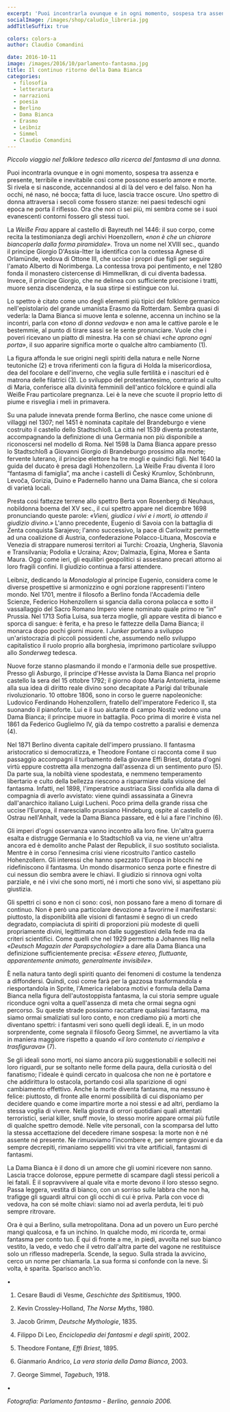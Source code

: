 ```yaml
---
excerpt: 'Puoi incontrarla ovunque e in ogni momento, sospesa tra assenza e presente, terribile e inevitabile così come possono esserlo amore e morte. Si rivela e si nasconde, accennandosi al di là del vero e del falso. Non ha occhi, né naso, né bocca; fatta di luce, lascia tracce oscure. Uno spettro di donna attraversa i secoli come fossero stanze: nei paesi tedeschi ogni epoca ne porta il riflesso. Ora che non ci sei più, mi sembra come se i suoi evanescenti contorni fossero gli stessi tuoi'
socialImage: /images/shop/caludio_libreria.jpg
addTitleSuffix: true

colors: colors-a
author: Claudio Comandini

date: 2016-10-11
image: /images/2016/10/parlamento-fantasma.jpg
title: Il continuo ritorno della Dama Bianca
categories:
  - filosofia
  - letteratura
  - narrazioni
  - poesia
  - Berlino
  - Dama Bianca
  - Erasmo
  - Leibniz
  - Simmel
  - Claudio Comandini
---
```


*Piccolo viaggio nel folklore tedesco alla ricerca del fantasma di una donna.*

Puoi incontrarla ovunque e in ogni momento, sospesa tra assenza e presente, terribile e inevitabile così come possono esserlo amore e morte. Si rivela e si nasconde, accennandosi al di là del vero e del falso. Non ha occhi, né naso, né bocca; fatta di luce, lascia tracce oscure. Uno spettro di donna attraversa i secoli come fossero stanze: nei paesi tedeschi ogni epoca ne porta il riflesso. Ora che non ci sei più, mi sembra come se i suoi evanescenti contorni fossero gli stessi tuoi.

La *Weiße Frau* appare al castello di Bayreuth nel 1446: il suo corpo, come recita la testimonianza degli archivi Hoenzollern, *«non è che un chiarore biancoperla dalla forma piramidale»*. Trova un nome nel XVIII sec., quando il principe Giorgio D'Assia-Itter la identifica con la contessa Agnese di Orlamünde, vedova di Ottone III, che uccise i propri due figli per seguire l'amato Alberto di Norimberga. La contessa trova poi pentimento, e nel 1280 fonda il monastero cistercense di Himmellkran, di cui diventa badessa. Invece, il principe Giorgio, che ne delinea con sufficiente precisione i tratti, muore senza discendenza, e la sua stirpe si estingue con lui.

Lo spettro è citato come uno degli elementi più tipici del folklore germanico nell'epistolario del grande umanista Erasmo da Rotterdam. Sembra quasi di vederla: la Dama Bianca si muove lenta e solenne, accenna un inchino se la incontri, parla con *«tono di donna vedova»* e non ama le cattive parole e le bestemmie, al punto di tirare sassi se le sente pronunciare. Vuole che i poveri ricevano un piatto di minestra. Ha con sé chiavi *«che aprono ogni porta»*, il suo apparire significa morte o qualche altro cambiamento (1).

La figura affonda le sue origini negli spiriti della natura e nelle Norne teutoniche (2) e trova riferimenti con la figura di Holda la misericordiosa, dea del focolare e dell'inverno, che veglia sulle fertilità e i nascituri ed è matrona delle filatrici (3). Lo sviluppo del protestantesimo, contrario al culto di Maria, conferisce alla divinità femminili dell'antico folcklore e quindi alla Weiße Frau particolare pregnanza. Lei è la neve che scuote il proprio letto di piume e risveglia i meli in primavera.

Su una palude innevata prende forma Berlino, che nasce come unione di villaggi nel 1307; nel 1451 è nominata capitale del Brandeburgo e viene costruito il castello dello Stadtschloß. La città nel 1539 diventa protestante, accompagnando la definizione di una Germania non più disponibile a riconoscersi nel modello di Roma. Nel 1598 la Dama Bianca appare presso lo Stadtschloß a Giovanni Giorgio di Brandeburgo prossimo alla morte; fervente luterano, il principe elettore ha tre mogli e quindici figli. Nel 1640 la guida del ducato è presa dagli Hohenzollern. La Weiße Frau diventa il loro “fantasma di famiglia”, ma anche i castelli di Český Krumlov, Schönbrunn, Levoča, Gorizia, Duino e Padernello hanno una Dama Bianca, che si colora di varietà locali.

Presta così fattezze terrene allo spettro Berta von Rosenberg di Neuhaus, nobildonna boema del XV sec., il cui spettro appare nel dicembre 1698 pronunciando queste parole: *«Vieni, giudica i vivi e i morti, io attendo il giudizio divino.»* L'anno precedente, Eugenio di Savoia con la battaglia di Zenta conquista Sarajevo; l'anno successivo, la pace di Carlowitz permette ad una coalizione di Austria, confederazione Polacco-Lituana, Moscovia e Venezia di strappare numerosi territori ai Turchi: Croazia, Ungheria, Slavonia e Transilvania; Podolia e Ucraina; Azov; Dalmazia, Egina, Morea e Santa Maura. Oggi come ieri, gli equilibri geopolitici si assestano precari attorno ai loro fragili confini. Il giudizio continua a farsi attendere.

Leibniz, dedicando la *Monadologia* al principe Eugenio, considera come le diverse prospettive si armonizzino e ogni porzione rappresenti l'intero mondo. Nel 1701, mentre il filosofo a Berlino fonda l'Accademia delle Scienze, Federico Hohenzollern si sgancia dalla corona polacca e sotto il vassallaggio del Sacro Romano Impero viene nominato quale primo re “in” Prussia. Nel 1713 Sofia Luisa, sua terza moglie, gli appare vestita di bianco e sporca di sangue: è ferita, e ha preso le fattezze della Dama Bianca; il monarca dopo pochi giorni muore. I *Junker* portano a sviluppo un'aristocrazia di piccoli possidenti che, assumendo nello sviluppo capitalistico il ruolo proprio alla borghesia, imprimono particolare sviluppo allo *Sonderweg* tedesca.

Nuove forze stanno plasmando il mondo e l'armonia delle sue prospettive. Presso gli Asburgo, il principe d'Hesse avvista la Dama Bianca nel proprio castello la sera del 15 ottobre 1792; il giorno dopo Maria Antonietta, insieme alla sua idea di diritto reale divino sono decapitate a Parigi dal tribunale rivoluzionario. 10 ottobre 1806, sono in corso le guerre napoleoniche: Ludovico Ferdinando Hohenzollern, fratello dell'imperatore Federico II, sta suonando il pianoforte. Lui e il suo aiutante di campo Nostiz vedono una Dama Bianca; il principe muore in battaglia. Poco prima di morire è vista nel 1861 da Federico Guglielmo IV, già da tempo costretto a paralisi e demenza (4).

Nel 1871 Berlino diventa capitale dell'impero prussiano. Il fantasma aristocratico si democratizza, e Theodore Fontane ci racconta come il suo passaggio accompagni il turbamento della giovane Effi Briest, dotata d'ogni virtù eppure costretta alla menzogna dall'assenza di un sentimento puro (5). Da parte sua, la nobiltà viene spodestata, e nemmeno temperamento libertario e culto della bellezza riescono a risparmiare dalla visione del fantasma. Infatti, nel 1898, l'imperatrice austriaca Sissi confida alla dama di compagnia di averlo avvistato: viene quindi assassinata a Ginevra dall'anarchico italiano Luigi Lucheni. Poco prima della grande rissa che uccise l'Europa, il maresciallo prussiano Hindeburg, ospite al castello di Ostrau nell'Anhalt, vede la Dama Bianca passare, ed è lui a fare l'inchino (6).

Gli imperi d'ogni osservanza vanno incontro alla loro fine. Un'altra guerra esalta e distrugge Germania e lo Stadtschloß va via, ne viene un'altra ancora ed è demolito anche Palast der Republick, il suo sostituto socialista. Mentre è in corso l'ennesima crisi viene ricostruito l'antico castello Hohenzollern. Gli interessi che hanno spezzato l'Europa in blocchi ne ridefiniscono il fantasma. Un mondo disarmonico senza porte e finestre di cui nessun dio sembra avere le chiavi. Il giudizio si rinnova ogni volta parziale, e né i vivi che sono morti, né i morti che sono vivi, si aspettano più giustizia.

Gli spettri ci sono e non ci sono: così, non possano fare a meno di tornare di continuo. Non è però una particolare devozione a favorirne il manifestarsi: piuttosto, la disponibilità alle visioni di fantasmi è segno di un credo degradato, compiaciuta di spiriti di proporzioni più modeste di quelli propriamente divini, legittimata non dalle suggestioni della fede ma da criteri scientifici. Come quelli che nel 1929 permetto a Johannes Illig nella *«Deutsch Magazin der Parapsychologie»* a dare alla Dama Bianca una definizione sufficientemente precisa: *«Essere etereo, fluttuante, apparentemente animato, generalmente invisibile»*.

È nella natura tanto degli spiriti quanto dei fenomeni di costume la tendenza a diffondersi. Quindi, così come farà per la gazzosa trasformandola e riesportandola in Sprite, l'America rielabora motivi e formula della Dama Bianca nella figura dell'autostoppista fantasma, la cui storia sempre uguale riconduce ogni volta a quell'assenza di meta che ormai segna ogni percorso. Su queste strade possiamo raccattare qualsiasi fantasma, ma siamo ormai smaliziati sul loro conto, e non crediamo più a morti che diventano spettri: i fantasmi veri sono quelli degli ideali. E, in un modo sorprendente, come segnala il filosofo Georg Simmel, ne avvertiamo la vita in maniera maggiore rispetto a quando *«il loro contenuto ci riempiva e trasfigurava»* (7).

Se gli ideali sono morti, noi siamo ancora più suggestionabili e solleciti nei loro riguardi, pur se soltanto nelle forme della paura, della curiosità o del fanatismo; l'ideale è quindi cercato in qualcosa che non ne è portatore e che addirittura lo ostacola, portando così alla sparizione di ogni cambiamento effettivo. Anche la morte diventa fantasma, ma nessuno è felice: piuttosto, di fronte alle enormi possibilità di cui disponiamo per decidere quando e come impartire morte a noi stessi e ad altri, perdiamo la stessa voglia di vivere. Nella giostra di orrori quotidiani quali attentati terroristici, serial killer, snuff movie, lo stesso morire appare ormai più futile di qualche spettro demodé. Nelle vite personali, con la scomparsa del lutto la stessa accettazione del decedere rimane sospesa: la morte non è né assente né presente. Ne rimuoviamo l'incombere e, per sempre giovani e da sempre decrepiti, rimaniamo seppelliti vivi tra vite artificiali, fantasmi di fantasmi.

La Dama Bianca è il dono di un amore che gli uomini ricevere non sanno. Lascia tracce dolorose, eppure permette di scampare dagli stessi pericoli a lei fatali. È il sopravvivere al quale vita e morte devono il loro stesso segno. Passa leggera, vestita di bianco, con un sorriso sulle labbra che non ha, trafigge gli sguardi altrui con gli occhi di cui è priva. Parla con voce di vedova, ha con sé molte chiavi: siamo noi ad averla perduta, lei ti può sempre ritrovare.

Ora è qui a Berlino, sulla metropolitana. Dona ad un povero un Euro perché mangi qualcosa, e fa un inchino. In qualche modo, mi ricorda te, ormai fantasma per conto tuo. È qui di fronte a me, in piedi, avvolta nel suo bianco vestito, la vedo, e vedo che il vetro dall'altra parte del vagone ne restituisce solo un riflesso madreperla. Scende, la seguo. Sulla strada la avvicino, cerco un nome per chiamarla. La sua forma si confonde con la neve. Si volta, è sparita. Sparisco anch'io.

•

1.  Cesare Baudi di Vesme, *Geschichte des Spititismus*, 1900.

2.  Kevin Crossley-Holland, *The Norse Myths*, 1980.

3.  Jacob Grimm, *Deutsche Mythologie*, 1835.

4.  Filippo Di Leo, *Enciclopedia dei fantasmi e degli spiriti*, 2002.

5.  Theodore Fontane, *Effi Briest*, 1895.

6.  Gianmario Andrico, *La vera storia della Dama Bianca*, 2003.

7.  George Simmel, *Tagebuch*, 1918.

•

*Fotografia: Parlamento fantasma - Berlino, gennaio 2006.*
